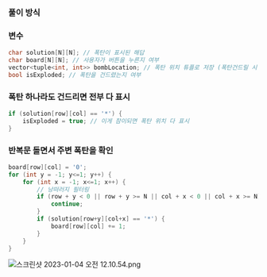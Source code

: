 ### 풀이 방식

### 변수

```cpp
char solution[N][N]; // 폭탄이 표시된 해답
char board[N][N]; // 사용자가 버튼을 누른지 여부
vector<tuple<int, int>> bombLocation; // 폭탄 위치 튜플로 저장 (폭탄건드릴 시 표시하기 위해)
bool isExploded; // 폭탄을 건드렸는지 여부
```

### 폭탄 하나라도 건드리면 전부 다 표시

```cpp
if (solution[row][col] == '*') {
    isExploded = true; // 이게 참이되면 폭탄 위치 다 표시
}
```

### 반복문 돌면서 주변 폭탄을 확인

```cpp
board[row][col] = '0';
for (int y = -1; y<=1; y++) {
    for (int x = -1; x<=1; x++) {
        // 낭떠러지 필터링
        if (row + y < 0 || row + y >= N || col + x < 0 || col + x >= N) {
            continue;
        }
        if (solution[row+y][col+x] == '*') {
            board[row][col] += 1;
        }
    }
}
```

![스크린샷 2023-01-04 오전 12.10.54.png](https://user-images.githubusercontent.com/109147915/210386298-0e8af65c-1f9a-4013-bcde-77545bf7f229.png)
